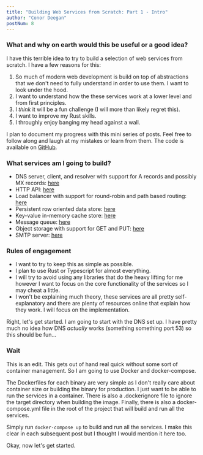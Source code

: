 ```yaml
---
title: "Building Web Services from Scratch: Part 1 - Intro"
author: "Conor Deegan"
postNum: 8
---
```


### What and why on earth would this be useful or a good idea?

I have this terrible idea to try to build a selection of web services from scratch. I have a few reasons for this:

1. So much of modern web development is build on top of abstractions that we don't need to fully understand in order to use them. I want to look under the hood.
2. I want to understand how the these services work at a lower level and from first principles.
3. I *think* it will be a fun challenge (I will more than likely regret this).
4. I want to improve my Rust skills.
5. I throughly enjoy banging my head against a wall.

I plan to document my progress with this mini series of posts. Feel free to follow along and laugh at my mistakes or learn from them. The code is available on [GitHub](https://github.com/conor-deegan/web-services).

### What services am I going to build?

- DNS server, client, and resolver with support for A records and possibly MX records: [here](/posts/building-web-services-from-scratch-part-2-dns)
- HTTP API: [here](/posts/building-web-services-from-scratch-part-3-http-api)
- Load balancer with support for round-robin and path based routing: [here](/posts/building-web-services-from-scratch-part-4-load-balancer)
- Persistent row oriented data store: [here](/posts/building-web-services-from-scratch-part-5-data-store)
- Key-value in-memory cache store: [here](/posts/building-web-services-from-scratch-part-6-cache-store)
- Message queue: [here](/posts/building-web-services-from-scratch-part-7-message-queue)
- Object storage with support for GET and PUT: [here](/posts/building-web-services-from-scratch-part-8-object-storage)
- SMTP server: [here](/posts/building-web-services-from-scratch-part-9-smtp-server)

### Rules of engagement

- I want to try to keep this as simple as possible.
- I plan to use Rust or Typescript for almost everything.
- I will try to avoid using any libraries that do the heavy lifting for me however I want to focus on the core functionality of the services so I may cheat a little.
- I won't be explaining much theory, these services are all pretty self-explanatory and there are plenty of resources online that explain how they work. I will focus on the implementation.

Right, let's get started. I am going to start with the DNS set up. I have pretty much no idea how DNS *actually* works (something something port 53) so this should be fun...


### Wait

This is an edit. This gets out of hand real quick without some sort of container management. So I am going to use Docker and docker-compose.

The Dockerfiles for each binary are very simple as I don't really care about container size or building the binary for production. I just want to be able to run the services in a container. There is also a .dockerignore file to ignore the target directory when building the image. Finally, there is also a docker-compose.yml file in the root of the project that will build and run all the services.

Simply run `docker-compose up` to build and run all the services. I make this clear in each subsequent post but I thought I would mention it here too.

Okay, now let's get started.
